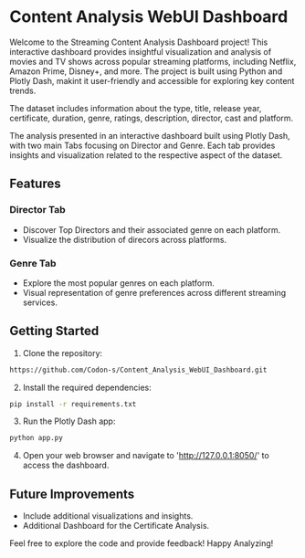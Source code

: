 # Content Analysis WebUI Dashboard

Welcome to the Streaming Content Analysis Dashboard project! This interactive dashboard provides insightful visualization and analysis of movies and TV shows across popular streaming platforms, including Netflix, Amazon Prime, Disney+, and more. The project is built using Python and Plotly Dash, makint it user-friendly and accessible for exploring key content trends.

The dataset includes information about the type, title, release year, certificate, duration, genre, ratings, description, director, cast and platform.

The analysis presented in an interactive dashboard built using Plotly Dash, with two main Tabs focusing on Director and Genre. Each tab provides insights and visualization related to the respective aspect of the dataset.

## Features

### Director Tab

* Discover Top Directors and their associated genre on each platform.
* Visualize the distribution of direcors across platforms.

### Genre Tab

* Explore the most popular genres on each platform.
* Visual representation of genre preferences across different streaming services.

## Getting Started

1. Clone the repository:
```bash
https://github.com/Codon-s/Content_Analysis_WebUI_Dashboard.git
```

2. Install the required dependencies:
```bash
pip install -r requirements.txt
```

3. Run the Plotly Dash app:
```bash
python app.py
```

4. Open your web browser and navigate to 'http://127.0.0.1:8050/' to access the dashboard.

## Future Improvements 

* Include additional visualizations and insights.
* Additional Dashboard for the Certificate Analysis.

Feel free to explore the code and provide feedback! Happy Analyzing!